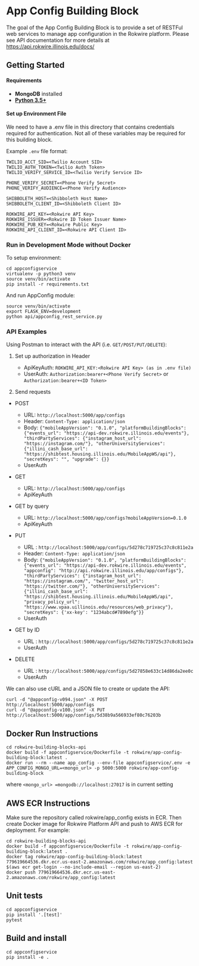 # App Config Building Block

The goal of the App Config Building Block is to provide a set of RESTFul web services to manage app configuration in the Rokwire platform. 
Please see API documentation for more details at https://api.rokwire.illinois.edu/docs/
                      

## Getting Started
#### Requirements
- **MongoDB** installed
- **[Python 3.5+](https://www.python.org)**

#### Set up Environment File
We need to have a .env file in this directory that contains credentials required for authentication. 
Not all of these variables may be required for this building block. 

Example `.env` file format:
```
TWILIO_ACCT_SID=<Twilio Account SID>
TWILIO_AUTH_TOKEN=<Twilio Auth Token>
TWILIO_VERIFY_SERVICE_ID=<Twilio Verify Service ID>

PHONE_VERIFY_SECRET=<Phone Verify Secret> 
PHONE_VERIFY_AUDIENCE=<Phone Verify Audience>

SHIBBOLETH_HOST=<Shibboleth Host Name>
SHIBBOLETH_CLIENT_ID=<Shibboleth Client ID>

ROKWIRE_API_KEY=<Rokwire API Key>
ROKWIRE_ISSUER=<Rokwire ID Token Issuer Name>
ROKWIRE_PUB_KEY=<Rokwire Public Key>
ROKWIRE_API_CLIENT_ID=<Rokwire API Client ID>
```



### Run in Development Mode without Docker
To setup environment:
```
cd appconfigservice
virtualenv -p python3 venv
source venv/bin/activate
pip install -r requirements.txt
```
And run AppConfig module:
```
source venv/bin/activate
export FLASK_ENV=development
python api/appconfig_rest_service.py
```

### API Examples
Using Postman to interact with the API (i.e. `GET/POST/PUT/DELETE`):

1. Set up authorization in Header
    - ApiKeyAuth: `ROKWIRE_API_KEY:<Rokwire API Key> (as in .env file)`
    - UserAuth: `Authorization:bearer+<Phone Verify Secret>` or `Authorization:bearer+<ID Token>` 
    
2. Send requests
- POST
    - URL: `http://localhost:5000/app/configs`
    - Header: `Content-Type: application/json`
    - Body: `{"mobileAppVersion": "0.1.0", "platformBuildingBlocks": {"events_url": "https://api-dev.rokwire.illinois.edu/events"}, "thirdPartyServices": {"instagram_host_url": "https://instagram.com/"}, "otherUniversityServices": {"illini_cash_base_url": "https://shibtest.housing.illinois.edu/MobileAppWS/api"}, "secretKeys": "", "upgrade": {}} `
    - UserAuth
    
- GET
    - URL: `http://localhost:5000/app/configs`
    - ApiKeyAuth

- GET by query
    - URL: `http://localhost:5000/app/configs?mobileAppVersion=0.1.0`
    - ApiKeyAuth

- PUT
    - URL : `http://localhost:5000/app/configs/5d278c719725c37c8c811e2a`
    - Header: `Content-Type: application/json`
    - Body: `{"mobileAppVersion": "0.1.0", "platformBuildingBlocks": {"events_url": "https://api-dev.rokwire.illinois.edu/events", "appconfig": "http://api.rokwire.illinois.edu/app/configs"}, "thirdPartyServices": {"instagram_host_url": "https://instagram.com/", "twitter_host_url": "https://twitter.com/"}, "otherUniversityServices": {"illini_cash_base_url": "https://shibtest.housing.illinois.edu/MobileAppWS/api", "privacy_policy_url": "https://www.vpaa.uillinois.edu/resources/web_privacy"}, "secretKeys": {'xx-key': "1234abcd#7890efg"}}`
    - UserAuth 
    
- GET by ID
    - URL : `http://localhost:5000/app/configs/5d278c719725c37c8c811e2a`
    - UserAuth

- DELETE
    - URL : `http://localhost:5000/app/configs/5d27858e633c14d86da2ee0c`
    - UserAuth


We can also use cURL and a JSON file to create or update the API:

```
curl -d "@appconfig-v094.json" -X POST http://localhost:5000/app/configs
curl -d "@appconfig-v100.json" -X PUT http://localhost:5000/app/configs/5d38b9a566933ef80c76203b

```

## Docker Run Instructions

```
cd rokwire-building-blocks-api 
docker build -f appconfigservice/Dockerfile -t rokwire/app-config-building-block:latest .
docker run --rm --name app_config --env-file appconfigservice/.env -e APP_CONFIG_MONGO_URL=<mongo_url> -p 5000:5000 rokwire/app-config-building-block
```
where `<mongo_url> =mongodb://localhost:27017` is in current setting

## AWS ECR Instructions

Make sure the repository called rokwire/app_config exists in ECR. 
Then create Docker image for Rokwire Platform API and push to AWS ECR for deployment. 
For example:

```
cd rokwire-building-blocks-api 
docker build -f appconfigservice/Dockerfile -t rokwire/app-config-building-block:latest .
docker tag rokwire/app-config-building-block:latest 779619664536.dkr.ecr.us-east-2.amazonaws.com/rokwire/app_config:latest
$(aws ecr get-login --no-include-email --region us-east-2)
docker push 779619664536.dkr.ecr.us-east-2.amazonaws.com/rokwire/app_config:latest
```

## Unit tests
```
cd appconfigservice
pip install '.[test]'
pytest
```

## Build and install   
```
cd appconfigservice
pip install -e .
```
